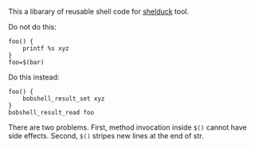 This a libarary of reusable shell code for [shelduck](https://github.com/legeyda/shelduck) tool.




Do not do this:

	foo() {
		printf %s xyz
	}
	foo=$(bar)

Do this instead:

	foo() {
		bobshell_result_set xyz
	}
	bobshell_result_read foo

There are two problems. First, method invocation inside `$()` cannot have side effects.
Second, `$()` stripes new lines at the end of str.